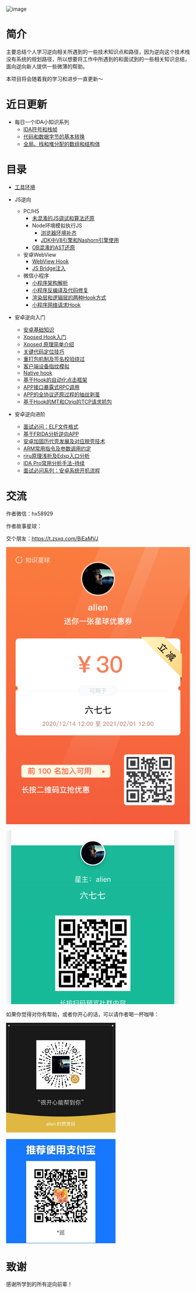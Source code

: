 ![image](https://socialify.git.ci/AlienwareHe/awesome-reverse/image?description=1&font=Inter&owner=1&pattern=Floating%20Cogs&theme=Light)

# 简介
主要总结个人学习逆向相关所遇到的一些技术知识点和路径，因为逆向这个技术栈没有系统的规划路径，所以想要将工作中所遇到的和面试到的一些相关知识总结，面向逆向新人提供一些微薄的帮助。

本项目将会随着我的学习和进步一直更新～

# 近日更新
* 每日一个IDA小知识系列
  * [IDA符号和栈帧](/so/ida/每天一个IDA小技巧（一）序言--水印.pdf)
  * [代码和数据字节的基本转换](/so/ida/每天一个IDA小技巧（二）基本代码转换--水印.pdf)
  * [全局、栈和堆分配的数组和结构体](/so/ida/每天一个IDA小技巧（三）全局、栈和堆分配的数组和结构体.pdf)

# 目录
* [工具环境](/base/tools-and-environment.md)
* JS逆向
    * PC/H5
        * [未混淆的JS调试和算法还原](/js/js-reverse-entry.md)
        * Node环境模拟执行JS
            * [浏览器环境补齐](/js/browser-env-fix.md)
            * [JDK中V8引擎和Nashorn引擎使用](/js/jvm-js-execute-engine.md)
        * [OB混淆的AST还原](/js/js-obfuscator.md)
    * 安卓WebView
        * [WebView Hook](/android/crack-webview.md)
        * [JS Bridge注入](/android/webview-js-hook.md)
    * 微信小程序
        * [小程序架构解析](/wechat/appbrand-framework-introduce.md)
        * [小程序反编译及代码修复](/wechat/appbrand-compile.md)
        * [渲染层和逻辑层的两种Hook方式](/wechat/appbrand-logic-webview-hook.md)
        * [小程序网络请求Hook](/wechat/appbrand-request-hook.md)
* 安卓逆向入门
    * [安卓基础知识](/android/android-base-knowledge.md)
    * [Xposed Hook入门](/android/xposed-hook-simple.md)
    * [Xposed 原理简单介绍](/android/xposed-introduce.md)
    * [关键代码定位技巧](/android/keycode-locate-tips.md)
    * [重打包机制及签名校验绕过](/qcontainer/qcontainer-patch.md)
    * [客户端设备指纹模拟](/qcontainer/device-fingerprint.md)
    * [Native hook](/qcontainer/qcontainer-native-hook.md)
    * [基于Hook的自动化点击框架](/android/xposed-appium.md)
    * [APP接口暴露式RPC调用](/android/hook-rpc.md)
    * [APP的全协议还原过程的抽丝剥茧](/android/crack-mt-tcp.md)
    * [基于Hook的MT和Ctrip的TCP请求抓包](/android/mt-ctrip-hook-capture.md)
    
* 安卓逆向进阶
    * [面试必问：ELF文件格式](/so/elf-study.md)
    * [基于FRIDA分析逆向APP](/frida/frida-docs.md)
    * [安卓加固历代壳发展及对应脱壳技术](/android/apk-unpack.md)
    * [ARM常用指令及参数调用约定](/so/arm-registers.md)
    * [riru原理浅析及Edxp入口分析](/android/riru-edxp.md)
    * [IDA Pro常用分析手法-待续]()
    * [面试必问系列：安卓系统开机流程](/android/android-system-start.md)

# 交流
作者微信：hx58929

作者故事星球：

交个朋友：https://t.zsxq.com/BiEaMVJ

![一起来讨论交流学习吧，逆向人！](/assets/coupon.png)

![一起来讨论交流学习吧，逆向人！](/assets/677.jpeg)

如果你觉得对你有帮助，或者你开心的话，可以请作者喝一杯咖啡：

![wx](/assets/wx.jpeg)
![zfb](/assets/zfb.jpeg)

# 致谢
感谢所学到的所有逆向前辈！
